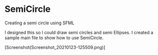 # SemiCircle
Creating a semi circle using SFML

I designed this so I could draw semi circles and semi Ellipses.
I created a sample main file to show how to use SemiCircle.

[Screenshot(Screenshot_20210123-125509.png)]
